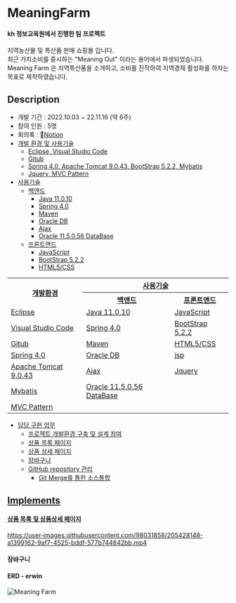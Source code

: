 # MeaningFarm

#### kh 정보교육원에서 진행한 팀 프로젝트
<p>
지역농산물 및 특산품 판매 쇼핑몰 입니다.<br />
최근 가치소비를 중시하는 "Meaning Out" 이라는 용어에서 파생되었습니다.<br />
Meaning Farm 은 지역특산품을 소개하고, 소비를 진작하여 지역경제 활성화를 하자는 목표로 제작하였습니다.
</p>

## Description
- 개발 기간 : 2022.10.03 ~ 22.11.16 (약 6주)
- 참여 인원 : 5명
- 회의록 : 📒<a href="https://messenger-kh.notion.site/86c8876e465c4caa8703e6c844bf3a48">Notion
- 개발 환경 및 사용기술
  - Eclipse, Visual Studio Code
  - Gitub
  - Spring 4.0, Apache Tomcat 9.0.43, BootStrap 5.2.2, Mybatis
  - Jquery, MVC Pattern
- 사용기술
  - 백앤드
    - Java 11.0.10
    - Spring 4.0 
    - Maven
    - Oracle DB
    - Ajax
    - Oracle 11.5.0.56 DataBase  
  - 프론트앤드  
    - JavaScript
    - BootStrap 5.2.2
    - HTML5/CSS
  
<table>
  <tr>
    <th rowspan="2">개발환경</th>
    <th colspan="2">사용기술</th>
  </tr>
  <tr>
    <th>백앤드</th>
    <th>프론트앤드</th>
  </tr>
  <tr>
    <td>Eclipse</td>
    <td>Java 11.0.10</td>
    <td>JavaScript</td>
  </tr>
  <tr>
    <td>Visual Studio Code</td>
    <td>Spring 4.0</td>
    <td>BootStrap 5.2.2</td>
  </tr>
  <tr>
    <td>Gitub</td>
    <td>Maven</td>
    <td>HTML5/CSS</td>
  </tr>
  <tr>
    <td>Spring 4.0</td>
    <td>Oracle DB</td>
    <td>jsp</td>
  </tr>
  <tr>
    <td>Apache Tomcat 9.0.43</td>
    <td>Ajax</td>
    <td>Jquery</td>
  </tr>
  <tr>
    <td>Mybatis</td>
    <td>Oracle 11.5.0.56 DataBase</td>
    <td></td>
  </tr>
  <tr>
    <td>MVC Pattern</td>
    <td></td>
    <td></td>
  </tr>
</table>
  
- 담당 구현 업무
  - 프로젝트 개발환경 구축 및 설계 참여
  - 상품 목록 페이지
  - 상품 상세 페이지
  - 장바구니 
  - GitHub repository 관리
    - Git Merge를 통한 소스통합

## Implements
#### 상품 목록 및 상품상세 페이지
  https://user-images.githubusercontent.com/98031858/205428148-a1399162-9af7-4525-bddf-577b744842bb.mp4

#### 장바구니

#### ERD - erwin 
  ![Meaning Farm](https://user-images.githubusercontent.com/98031858/202108666-c7389c85-ce1d-427c-8e0e-ab38d89e7bcb.jpg)


